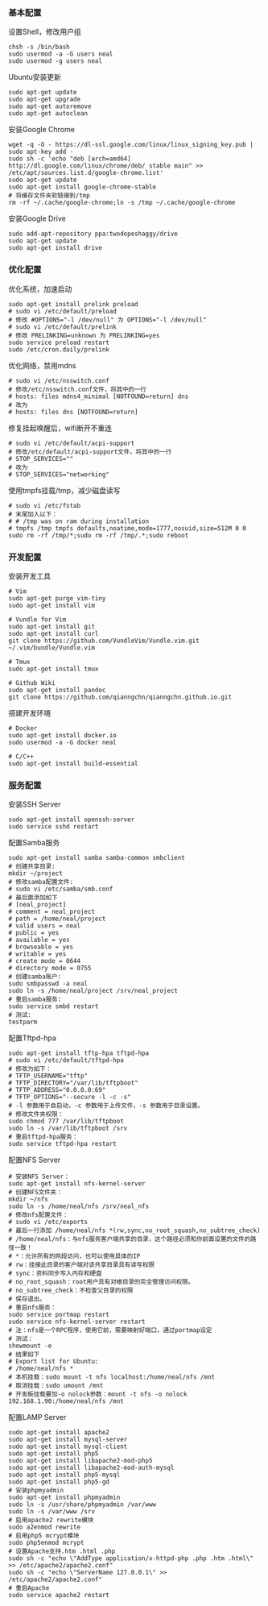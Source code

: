 <!---title:Ubuntu系统安装配置指南-->
<!---category:个人笔记-->
<!---tags:ubuntu-->
<!---author:Neal-->
<!---date:2015-05-05-->

### 基本配置

设置Shell，修改用户组

    chsh -s /bin/bash
    sudo usermod -a -G users neal
    sudo usermod -g users neal

Ubuntu安装更新

    sudo apt-get update
    sudo apt-get upgrade
    sudo apt-get autoremove
    sudo apt-get autoclean

安装Google Chrome

    wget -q -O - https://dl-ssl.google.com/linux/linux_signing_key.pub | sudo apt-key add -
    sudo sh -c 'echo "deb [arch=amd64] http://dl.google.com/linux/chrome/deb/ stable main" >> /etc/apt/sources.list.d/google-chrome.list'
    sudo apt-get update
    sudo apt-get install google-chrome-stable
    # 将缓存文件夹软链接到/tmp
    rm -rf ~/.cache/google-chrome;ln -s /tmp ~/.cache/google-chrome

安装Google Drive

    sudo add-apt-repository ppa:twodopeshaggy/drive
    sudo apt-get update
    sudo apt-get install drive

### 优化配置

优化系统，加速启动

    sudo apt-get install prelink preload
    # sudo vi /etc/default/preload
    # 修改 #OPTIONS="-l /dev/null" 为 OPTIONS="-l /dev/null"
    # sudo vi /etc/default/prelink
    # 修改 PRELINKING=unknown 为 PRELINKING=yes
    sudo service preload restart
    sudo /etc/cron.daily/prelink

优化网络，禁用mdns

    # sudo vi /etc/nsswitch.conf
    # 修改/etc/nsswitch.conf文件，将其中的一行
    # hosts: files mdns4_minimal [NOTFOUND=return] dns
    # 改为
    # hosts: files dns [NOTFOUND=return]

修复挂起唤醒后，wifi断开不重连

    # sudo vi /etc/default/acpi-support
    # 修改/etc/default/acpi-support文件，将其中的一行
    # STOP_SERVICES=""
    # 改为
    # STOP_SERVICES="networking"

使用tmpfs挂载/tmp，减少磁盘读写

    # sudo vi /etc/fstab
    # 末尾加入以下：
    # # /tmp was on ram during installation
    # tmpfs /tmp tmpfs defaults,noatime,mode=1777,nosuid,size=512M 0 0
    sudo rm -rf /tmp/*;sudo rm -rf /tmp/.*;sudo reboot

### 开发配置

安装开发工具

    # Vim
    sudo apt-get purge vim-tiny
    sudo apt-get install vim

    # Vundle for Vim
    sudo apt-get install git
    sudo apt-get install curl
    git clone https://github.com/VundleVim/Vundle.vim.git ~/.vim/bundle/Vundle.vim

    # Tmux
    sudo apt-get install tmux

    # Github Wiki
    sudo apt-get install pandoc
    git clone https://github.com/qianngchn/qianngchn.github.io.git

搭建开发环境

    # Docker
    sudo apt-get install docker.io
    sudo usermod -a -G docker neal

    # C/C++
    sudo apt-get install build-essential

### 服务配置

安装SSH Server

    sudo apt-get install openssh-server
    sudo service sshd restart

配置Samba服务

    sudo apt-get install samba samba-common smbclient
    # 创建共享目录:
    mkdir ~/project
    # 修改samba配置文件:
    # sudo vi /etc/samba/smb.conf
    # 最后面添加如下
    # [neal_project]
    # comment = neal_project
    # path = /home/neal/project
    # valid users = neal
    # public = yes
    # available = yes
    # browseable = yes
    # writable = yes
    # create mode = 0644
    # directory mode = 0755
    # 创建samba账户:
    sudo smbpasswd -a neal
    sudo ln -s /home/neal/project /srv/neal_project
    # 重启samba服务:
    sudo service smbd restart
    # 测试:
    testparm

配置Tftpd-hpa

    sudo apt-get install tftp-hpa tftpd-hpa
    # sudo vi /etc/default/tftpd-hpa
    # 修改为如下：
    # TFTP_USERNAME="tftp"
    # TFTP_DIRECTORY="/var/lib/tftpboot"
    # TFTP_ADDRESS="0.0.0.0:69"
    # TFTP_OPTIONS="--secure -l -c -s"
    # -l 参数用于自启动，-c 参数用于上传文件，-s 参数用于目录设置。
    # 修改文件夹权限：
    sudo chmod 777 /var/lib/tftpboot
    sudo ln -s /var/lib/tftpboot /srv
    # 重启tftpd-hpa服务：
    sudo service tftpd-hpa restart

配置NFS Server

    # 安装NFS Server：
    sudo apt-get install nfs-kernel-server
    # 创建NFS文件夹：
    mkdir ~/nfs
    sudo ln -s /home/neal/nfs /srv/neal_nfs
    # 修改nfs配置文件：
    # sudo vi /etc/exports
    # 最后一行添加 /home/neal/nfs *(rw,sync,no_root_squash,no_subtree_check)
    # /home/neal/nfs：与nfs服务客户端共享的目录，这个路径必须和你前面设置的文件的路径一致！
    # *：允许所有的网段访问，也可以使用具体的IP
    # rw：挂接此目录的客户端对该共享目录具有读写权限
    # sync：资料同步写入内存和硬盘
    # no_root_squash：root用户具有对根目录的完全管理访问权限。
    # no_subtree_check：不检查父目录的权限
    # 保存退出。
    # 重启nfs服务：
    sudo service portmap restart
    sudo service nfs-kernel-server restart
    # 注：nfs是一个RPC程序，使用它前，需要映射好端口，通过portmap设定
    # 测试：
    showmount -e
    # 结果如下
    # Export list for Ubuntu:
    # /home/neal/nfs *
    # 本机挂载：sudo mount -t nfs localhost:/home/neal/nfs /mnt
    # 取消挂载：sudo umount /mnt
    # 开发板挂载要加-o nolock参数：mount -t nfs -o nolock 192.168.1.90:/home/neal/nfs /mnt

配置LAMP Server

    sudo apt-get install apache2
    sudo apt-get install mysql-server
    sudo apt-get install mysql-client
    sudo apt-get install php5
    sudo apt-get install libapache2-mod-php5
    sudo apt-get install libapache2-mod-auth-mysql
    sudo apt-get install php5-mysql
    sudo apt-get install php5-gd
    # 安装phpmyadmin
    sudo apt-get install phpmyadmin
    sudo ln -s /usr/share/phpmyadmin /var/www
    sudo ln -s /var/www /srv
    # 启用apache2 rewrite模块
    sudo a2enmod rewrite
    # 启用php5 mcrypt模块
    sudo php5enmod mcrypt
    # 设置Apache支持.htm .html .php
    sudo sh -c "echo \"AddType application/x-httpd-php .php .htm .html\" >> /etc/apache2/apache2.conf"
    sudo sh -c "echo \"ServerName 127.0.0.1\" >> /etc/apache2/apache2.conf"
    # 重启Apache
    sudo service apache2 restart

